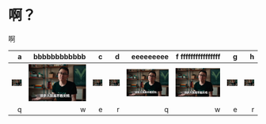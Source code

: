 # 啊？

啊


| a | bbbbbbbbbbbb | c | d | eeeeeeeee | f ffffffffffffffff | g | h |
|----------:|----------:|----------:|----------:|----------:|----------:|----------:|----------:|
| ![h.webp](h.webp) | ![](h.webp) | ![h.webp](h.webp) | ![h.webp](h.webp) | ![h.webp](h.webp) | ![h.webp](h.webp) | ![h.webp](h.webp) | ![h.webp](h.webp) |
| q | w | e | r | q | w | e | r |

